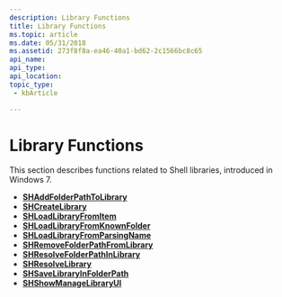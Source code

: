 ```yaml
---
description: Library Functions
title: Library Functions
ms.topic: article
ms.date: 05/31/2018
ms.assetid: 273f8f8a-ea46-40a1-bd62-2c1566bc8c65
api_name: 
api_type: 
api_location: 
topic_type: 
 - kbArticle

---
```


# Library Functions

This section describes functions related to Shell libraries, introduced in Windows 7.

- [**SHAddFolderPathToLibrary**](/windows/desktop/api/shobjidl_core/nf-shobjidl_core-shaddfolderpathtolibrary)
- [**SHCreateLibrary**](/windows/desktop/api/shobjidl_core/nf-shobjidl_core-shcreatelibrary)
- [**SHLoadLibraryFromItem**](/windows/desktop/api/shobjidl_core/nf-shobjidl_core-shloadlibraryfromitem)
- [**SHLoadLibraryFromKnownFolder**](/windows/desktop/api/shobjidl_core/nf-shobjidl_core-shloadlibraryfromknownfolder)
- [**SHLoadLibraryFromParsingName**](/windows/desktop/api/shobjidl_core/nf-shobjidl_core-shloadlibraryfromparsingname)
- [**SHRemoveFolderPathFromLibrary**](/windows/desktop/api/shobjidl_core/nf-shobjidl_core-shremovefolderpathfromlibrary)
- [**SHResolveFolderPathInLibrary**](/windows/desktop/api/Shobjidl/nf-shobjidl-shresolvefolderpathinlibrary)
- [**SHResolveLibrary**](/windows/desktop/api/shobjidl_core/nf-shobjidl_core-shresolvelibrary)
- [**SHSaveLibraryInFolderPath**](/windows/desktop/api/shobjidl_core/nf-shobjidl_core-shsavelibraryinfolderpath)
- [**SHShowManageLibraryUI**](/windows/desktop/api/shobjidl_core/nf-shobjidl_core-shshowmanagelibraryui)

 

 



